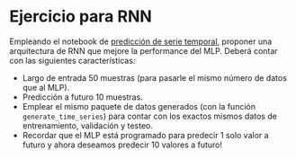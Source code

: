 # Ejercicio para RNN



Empleando el notebook de [predicción de serie temporal](jupyter_notebooks/RNN_signal_TP.ipynb), proponer una 
arquitectura de RNN que mejore la performance del MLP.
 Deberá contar con las siguientes características:

- Largo de entrada 50 muestras (para pasarle el mismo número de datos que al MLP).
- Predicción a futuro 10 muestras.
- Emplear el mismo paquete de datos generados (con la función `generate_time_series`) para
contar con los exactos mismos datos de entrenamiento, validación y testeo.
- Recordar que el MLP está programado para predecir 1 solo valor a futuro y
ahora deseamos predecir 10 valores a futuro!

